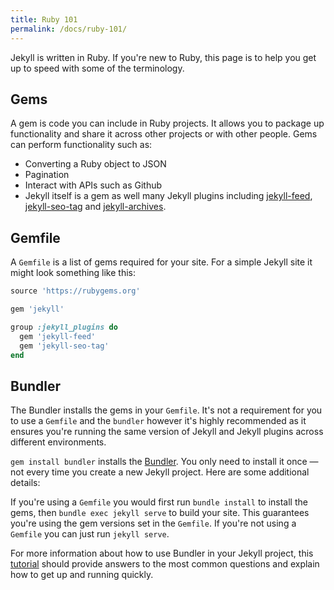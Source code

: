 ```yaml
---
title: Ruby 101
permalink: /docs/ruby-101/
---
```


Jekyll is written in Ruby. If you're new to Ruby, this page is to help you get
up to speed with some of the terminology.

## Gems

A gem is code you can include in Ruby projects. It allows you to package up functionality and share it across other projects or with other people. Gems can perform functionality such as:

* Converting a Ruby object to JSON
* Pagination
* Interact with APIs such as Github
* Jekyll itself is a gem as well many Jekyll plugins including [jekyll-feed](https://github.com/jekyll/jekyll-feed), [jekyll-seo-tag](https://github.com/jekyll/jekyll-seo-tag) and [jekyll-archives](https://github.com/jekyll/jekyll-archives).


## Gemfile

A `Gemfile` is a list of gems required for your site. For a simple Jekyll site it might look something like this:

```ruby
source 'https://rubygems.org'

gem 'jekyll'

group :jekyll_plugins do
  gem 'jekyll-feed'
  gem 'jekyll-seo-tag'
end
```

## Bundler

The Bundler installs the gems in your `Gemfile`. It's not a requirement for you to use a `Gemfile` and the `bundler` however it's highly recommended as it ensures you're running the same version of Jekyll and Jekyll plugins across different environments.

`gem install bundler` installs the [Bundler](https://rubygems.org/gems/bundler). You only need to install it once &mdash; not every time you create a new Jekyll project. Here are some additional details:

If you're using a `Gemfile` you would first run `bundle install` to install the gems, then `bundle exec jekyll serve` to build your site. This guarantees you're using the gem versions set in the `Gemfile`. If you're not using a `Gemfile` you can just run `jekyll serve`.

For more information about how to use Bundler in your Jekyll project, this [tutorial](/tutorials/using-jekyll-with-bundler/) should provide answers to the most common questions and explain how to get up and running quickly.
